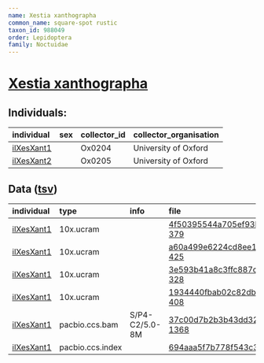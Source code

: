 ```yaml
---
name: Xestia xanthographa
common_name: square-spot rustic
taxon_id: 988049
order: Lepidoptera
family: Noctuidae
---
```


# [Xestia xanthographa](https://www.ebi.ac.uk/ena/data/taxonomy/v1/taxon/tax-id/988049)

## Individuals:

| individual | sex | collector_id | collector_organisation |
| :--------- | :-: | :----------- | :--------------------- |
| [ilXesXant1](ilXesXant1.md) |  | Ox0204 | University of Oxford |
| [ilXesXant2](ilXesXant2.md) |  | Ox0205 | University of Oxford |

## Data ([tsv](Xestia_xanthographa_data.tsv))

| individual | type | info | file |
| :--------- | :--- | :--- | :--- |
| [ilXesXant1](ilXesXant1.md) | 10x.ucram |  | [4f50395544a705ef93b70ca8cc01eca7-379](https://darwin.cog.sanger.ac.uk/insects/Xestia_xanthographa/ilXesXant1/genomic_data/10x/32841_4%231.cram) |
| [ilXesXant1](ilXesXant1.md) | 10x.ucram |  | [a60a499e6224cd8ee1fb6b43957d1ef5-425](https://darwin.cog.sanger.ac.uk/insects/Xestia_xanthographa/ilXesXant1/genomic_data/10x/32841_4%232.cram) |
| [ilXesXant1](ilXesXant1.md) | 10x.ucram |  | [3e593b41a8c3ffc887caa5733d030308-328](https://darwin.cog.sanger.ac.uk/insects/Xestia_xanthographa/ilXesXant1/genomic_data/10x/32841_4%233.cram) |
| [ilXesXant1](ilXesXant1.md) | 10x.ucram |  | [1934440fbab02c82db345b98e67ee218-408](https://darwin.cog.sanger.ac.uk/insects/Xestia_xanthographa/ilXesXant1/genomic_data/10x/32841_4%234.cram) |
| [ilXesXant1](ilXesXant1.md) | pacbio.ccs.bam | S/P4-C2/5.0-8M | [37c00d7b2b3b43dd327f64a4cc58edc4-1368](https://darwin.cog.sanger.ac.uk/insects/Xestia_xanthographa/ilXesXant1/genomic_data/pacbio/m64089_200202_115700.ccs.bam) |
| [ilXesXant1](ilXesXant1.md) | pacbio.ccs.index |  | [694aaa5f7b778f543c32f26b358cffe1-2](https://darwin.cog.sanger.ac.uk/insects/Xestia_xanthographa/ilXesXant1/genomic_data/pacbio/m64089_200202_115700.ccs.bam.pbi) |
